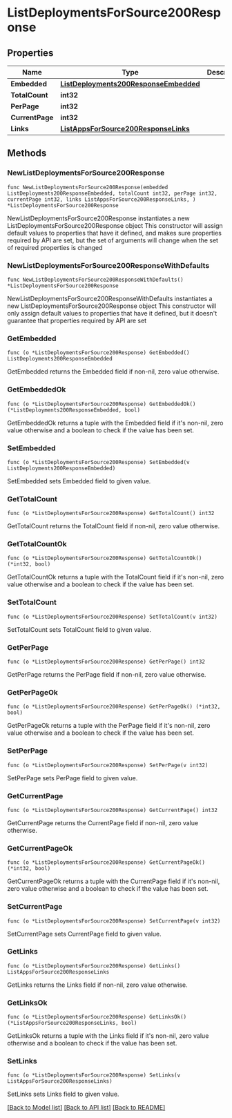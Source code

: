 # ListDeploymentsForSource200Response

## Properties

Name | Type | Description | Notes
------------ | ------------- | ------------- | -------------
**Embedded** | [**ListDeployments200ResponseEmbedded**](ListDeployments200ResponseEmbedded.md) |  | 
**TotalCount** | **int32** |  | 
**PerPage** | **int32** |  | 
**CurrentPage** | **int32** |  | 
**Links** | [**ListAppsForSource200ResponseLinks**](ListAppsForSource200ResponseLinks.md) |  | 

## Methods

### NewListDeploymentsForSource200Response

`func NewListDeploymentsForSource200Response(embedded ListDeployments200ResponseEmbedded, totalCount int32, perPage int32, currentPage int32, links ListAppsForSource200ResponseLinks, ) *ListDeploymentsForSource200Response`

NewListDeploymentsForSource200Response instantiates a new ListDeploymentsForSource200Response object
This constructor will assign default values to properties that have it defined,
and makes sure properties required by API are set, but the set of arguments
will change when the set of required properties is changed

### NewListDeploymentsForSource200ResponseWithDefaults

`func NewListDeploymentsForSource200ResponseWithDefaults() *ListDeploymentsForSource200Response`

NewListDeploymentsForSource200ResponseWithDefaults instantiates a new ListDeploymentsForSource200Response object
This constructor will only assign default values to properties that have it defined,
but it doesn't guarantee that properties required by API are set

### GetEmbedded

`func (o *ListDeploymentsForSource200Response) GetEmbedded() ListDeployments200ResponseEmbedded`

GetEmbedded returns the Embedded field if non-nil, zero value otherwise.

### GetEmbeddedOk

`func (o *ListDeploymentsForSource200Response) GetEmbeddedOk() (*ListDeployments200ResponseEmbedded, bool)`

GetEmbeddedOk returns a tuple with the Embedded field if it's non-nil, zero value otherwise
and a boolean to check if the value has been set.

### SetEmbedded

`func (o *ListDeploymentsForSource200Response) SetEmbedded(v ListDeployments200ResponseEmbedded)`

SetEmbedded sets Embedded field to given value.


### GetTotalCount

`func (o *ListDeploymentsForSource200Response) GetTotalCount() int32`

GetTotalCount returns the TotalCount field if non-nil, zero value otherwise.

### GetTotalCountOk

`func (o *ListDeploymentsForSource200Response) GetTotalCountOk() (*int32, bool)`

GetTotalCountOk returns a tuple with the TotalCount field if it's non-nil, zero value otherwise
and a boolean to check if the value has been set.

### SetTotalCount

`func (o *ListDeploymentsForSource200Response) SetTotalCount(v int32)`

SetTotalCount sets TotalCount field to given value.


### GetPerPage

`func (o *ListDeploymentsForSource200Response) GetPerPage() int32`

GetPerPage returns the PerPage field if non-nil, zero value otherwise.

### GetPerPageOk

`func (o *ListDeploymentsForSource200Response) GetPerPageOk() (*int32, bool)`

GetPerPageOk returns a tuple with the PerPage field if it's non-nil, zero value otherwise
and a boolean to check if the value has been set.

### SetPerPage

`func (o *ListDeploymentsForSource200Response) SetPerPage(v int32)`

SetPerPage sets PerPage field to given value.


### GetCurrentPage

`func (o *ListDeploymentsForSource200Response) GetCurrentPage() int32`

GetCurrentPage returns the CurrentPage field if non-nil, zero value otherwise.

### GetCurrentPageOk

`func (o *ListDeploymentsForSource200Response) GetCurrentPageOk() (*int32, bool)`

GetCurrentPageOk returns a tuple with the CurrentPage field if it's non-nil, zero value otherwise
and a boolean to check if the value has been set.

### SetCurrentPage

`func (o *ListDeploymentsForSource200Response) SetCurrentPage(v int32)`

SetCurrentPage sets CurrentPage field to given value.


### GetLinks

`func (o *ListDeploymentsForSource200Response) GetLinks() ListAppsForSource200ResponseLinks`

GetLinks returns the Links field if non-nil, zero value otherwise.

### GetLinksOk

`func (o *ListDeploymentsForSource200Response) GetLinksOk() (*ListAppsForSource200ResponseLinks, bool)`

GetLinksOk returns a tuple with the Links field if it's non-nil, zero value otherwise
and a boolean to check if the value has been set.

### SetLinks

`func (o *ListDeploymentsForSource200Response) SetLinks(v ListAppsForSource200ResponseLinks)`

SetLinks sets Links field to given value.



[[Back to Model list]](../README.md#documentation-for-models) [[Back to API list]](../README.md#documentation-for-api-endpoints) [[Back to README]](../README.md)


